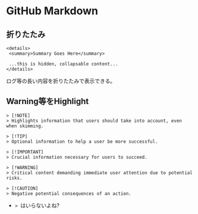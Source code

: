 # GitHub Markdown

## 折りたたみ

```shell
<details>
 <summary>Summary Goes Here</summary>
 
 ...this is hidden, collapsable content...
</details>
```

ログ等の長い内容を折りたたみで表示できる。

## Warning等をHighlight

```text
> [!NOTE]  
> Highlights information that users should take into account, even when skimming.

> [!TIP]
> Optional information to help a user be more successful.

> [!IMPORTANT]  
> Crucial information necessary for users to succeed.

> [!WARNING]  
> Critical content demanding immediate user attention due to potential risks.

> [!CAUTION]
> Negative potential consequences of an action.
```

* `> `はいらないよね?